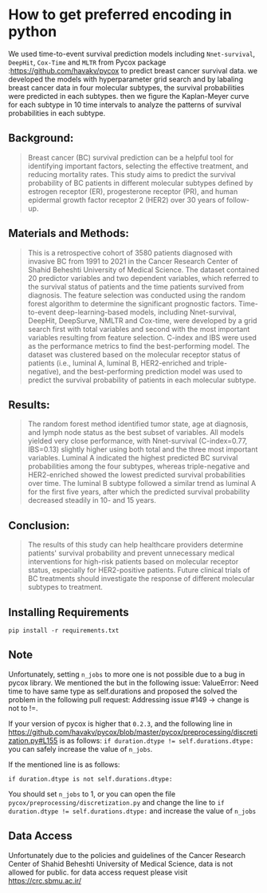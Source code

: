 # How to get preferred encoding in python
We used time-to-event survival prediction models including `Nnet-survival`, `DeepHit`, `Cox-Time` and `MLTR` from Pycox package :https://github.com/havakv/pycox to predict breast cancer survival data. we developed the models with hyperparameter grid search and by labaling breast cancer data in four molecular subtypes, the survival probabilities were predicted in each subtypes. then we figure the Kaplan-Meyer curve for each subtype in 10 time intervals to analyze the patterns of survival probabilities in each subtype.

## Background: 
> Breast cancer (BC) survival prediction can be a helpful tool for identifying important factors, selecting the effective treatment, and reducing mortality rates. This study aims to predict the survival probability of BC patients in different molecular subtypes defined by estrogen receptor (ER), progesterone receptor (PR), and human epidermal growth factor receptor 2 (HER2) over 30 years of follow-up.
## Materials and Methods: 
> This is a retrospective cohort of 3580 patients diagnosed with invasive BC from 1991 to 2021 in the Cancer Research Center of Shahid Beheshti University of Medical Science. The dataset contained 20 predictor variables and two dependent variables, which referred to the survival status of patients and the time patients survived from diagnosis. The feature selection was conducted using the random forest algorithm to determine the significant prognostic factors. Time-to-event deep-learning-based models, including Nnet-survival, DeepHit, DeepSurve, NMLTR and Cox-time, were developed by a grid search first with total variables and second with the most important variables resulting from feature selection. C-index and IBS were used as the performance metrics to find the best-performing model. The dataset was clustered based on the molecular receptor status of patients (i.e., luminal A, luminal B, HER2-enriched and triple-negative), and the best-performing prediction model was used to predict the survival probability of patients in each molecular subtype.
## Results: 
> The random forest method identified tumor state, age at diagnosis, and lymph node status as the best subset of variables. All models yielded very close performance, with Nnet-survival (C-index=0.77, IBS=0.13) slightly higher using both total and the three most important variables. Luminal A indicated the highest predicted BC survival probabilities among the four subtypes, whereas triple-negative and HER2-enriched showed the lowest predicted survival probabilities over time. The luminal B subtype followed a similar trend as luminal A for the first five years, after which the predicted survival probability decreased steadily in 10- and 15 years.
## Conclusion: 
> The results of this study can help healthcare providers determine patients' survival probability and prevent unnecessary medical interventions for high-risk patients based on molecular receptor status, especially for HER2-positive patients. Future clinical trials of BC treatments should investigate the response of different molecular subtypes to treatment.

## Installing Requirements
```
pip install -r requirements.txt
```




## Note
Unfortunately, setting  `n_jobs` to more one is not possible due to a bug in pycox library. We mentioned the but in the following issue: ValueError: Need time to have same type as self.durations and proposed the solved the problem in the following pull request: Addressing issue #149 -> change is not to !=.

If your version of pycox is higher that `0.2.3`, and the following line in https://github.com/havakv/pycox/blob/master/pycox/preprocessing/discretization.py#L155 is as follows: `if duration.dtype != self.durations.dtype:` you can safely increase the value of `n_jobs`.

If the mentioned line is as follows:
```
if duration.dtype is not self.durations.dtype:
```
You should set `n_jobs` to 1, or you can open the file `pycox/preprocessing/discretization.py` and change the line to `if duration.dtype != self.durations.dtype:` and increase the value of `n_jobs`
## Data Access

Unfortunately due to the policies and guidelines of the Cancer Research Center of Shahid Beheshti University of Medical Science, data is not allowed for public. for data access request please visit https://crc.sbmu.ac.ir/ 

